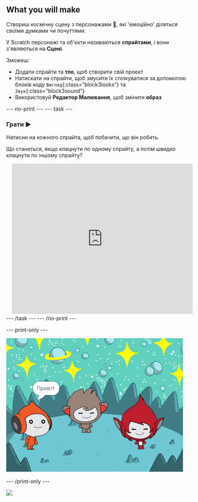 ## What you will make

Створиш космічну сцену з персонажами 👾, які 'емоційно' діляться своїми думками чи почуттями.

У Scratch персонажі та об'єкти називаються **спрайтами**, і вони з'являються на **Сцені**.

Зможеш:
+ Додати спрайти та **тло**, щоб створити свій проєкт
+ Натискати на спрайти, щоб змусити їх спілкуватися за допомогою блоків коду `Вигляд`{:class="block3looks"} та `Звук`{:class="block3sound"}
+ Використовуй **Редактор Малювання**, щоб змінити **образ**

--- no-print --- --- task ---
### Грати ▶️
<div style="display: flex; flex-wrap: wrap">
<div style="flex-basis: 175px; flex-grow: 1">  
Натисни на кожного спрайта, щоб побачити, що він робить. 

Що станеться, якщо клацнути по одному спрайту, а потім швидко клацнути по іншому спрайту?
</div>
<div class="scratch-preview" style="margin-left: 15px;">
  <iframe allowtransparency="true" width="485" height="402" src="https://scratch.mit.edu/projects/embed/485673032/?autostart=false" frameborder="0"></iframe>
</div>
</div>
--- /task --- --- /no-print ---

--- print-only ---

![Завершений проєкт.](images/showcase_static.png)

--- /print-only ---

![](https://code.org/api/hour/begin_raspi_space.png)

